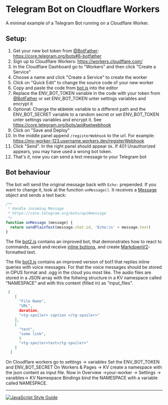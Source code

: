# Telegram Bot on Cloudflare Workers

A minimal example of a Telegram Bot running on a Cloudflare Worker.

## Setup:

1. Get your new bot token from [@BotFather](https://t.me/botfather): https://core.telegram.org/bots#6-botfather
2. Sign up to Cloudflare Workers: https://workers.cloudflare.com/
3. In the Cloudflare Dashboard go to "Workers" and then click "Create a Service"
4. Choose a name and click "Create a Service" to create the worker
5. Click on "Quick Edit" to change the source code of your new worker
6. Copy and paste the code from [bot.js](bot.js) into the editor
7. Replace the ENV_BOT_TOKEN variable in the code with your token from [@BotFather](https://t.me/botfather) or set ENV_BOT_TOKEN unter settings variables and encrypt it
8. Optional: Change the `WEBHOOK` variable to a different path and the ENV_BOT_SECRET variable to a random secret or  set ENV_BOT_TOKEN unter settings variables and encrypt it. See https://core.telegram.org/bots/api#setwebhook
9. Click on "Save and Deploy"
10. In the middle panel append `/registerWebhook` to the url. For example: https://my-worker-123.username.workers.dev/registerWebhook
11. Click "Send". In the right panel should appear `Ok`. If 401 Unauthorized appears, you may have used a wrong bot token.
12. That's it, now you can send a text message to your Telegram bot

## Bot behaviour

The bot will send the original message back with `Echo:` prepended.
If you want to change it, look at the function `onMessage()`. It receives a [Message](https://core.telegram.org/bots/api#message) object and sends a text back:

```javascript
/**
 * Handle incoming Message
 * https://core.telegram.org/bots/api#message
 */
function onMessage (message) {
  return sendPlainText(message.chat.id, 'Echo:\n' + message.text)
}
```

The file [bot2.js](bot2.js) contains an improved bot, that demonstrates how to react to commands,
send and receive [inline buttons](https://core.telegram.org/bots/api#inlinekeyboardbutton),
and create [MarkdownV2](https://core.telegram.org/bots/api#markdownv2-style)-formatted text.

The file [bot3.js](bot3.js) contains an improved version of bot1 that replies inline queries with voice messages.
For that the voice messages should be stored in OPUS format and .ogg in the cloud you most like.
The audio files are stored in a JSON array with the follwing structure in a KV namespace called "NAMESPACE" and with this content (filled in) as "input_files".
```json
 [
    [
      "File Name",
      "URL",
      duration,
      "<tg-spoiler> caption </tg-spoiler>"
    ],
    [
      "test",
      "some link",
      5
      "<tg-spoiler>test</tg-spoiler>"
    ]
  ]
```
On Cloudflare workers go to settings -> variables
Set the ENV_BOT_TOKEN and ENV_BOT_SECRET
On Workers & Pages -> KV create a namespace with the json content as input file.
Now in Overview ->your-worker -> Settings -> varaibles-> KV Namespace Bindings bind the NAMESPACE with a variable called NAMESPACE.

---

[![JavaScript Style Guide](https://cdn.rawgit.com/standard/standard/master/badge.svg)](https://github.com/standard/standard)
